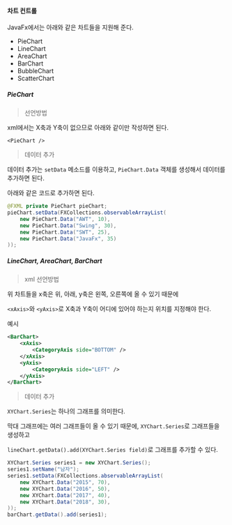 #### 차트 컨트롤

JavaFx에서는 아래와 같은 차트들을 지원해 준다.

- PieChart
- LineChart
- AreaChart
- BarChart
- BubbleChart
- ScatterChart

##### PieChart

> 선언방법

xml에서는 X축과 Y축이 없으므로 아래와 같이만 작성하면 된다.

`<PieChart />`

> 데이터 추가

데이터 추가는 `setData` 메소드를 이용하고, `PieChart.Data` 객체를 생성해서 데이터를 추가하면 된다.

아래와 같은 코드로 추가하면 된다.

```java
@FXML private PieChart pieChart;
pieChart.setData(FXCollections.observableArrayList(
    new PieChart.Data("AWT", 10),
    new PieChart.Data("Swing", 30),
    new PieChart.Data("SWT", 25),
    new PieChart.Data("JavaFx", 35)
));
```

##### LineChart, AreaChart, BarChart

> xml 선언방법

위 차트들을 x축은 위, 아래, y축은 왼쪽, 오른쪽에 올 수 있기 때문에

`<xAxis>`와 `<yAxis>`로 X축과 Y축이 어디에 있어야 하는지 위치를 지정해야 한다.

예시

```xml
<BarChart>
    <xAxis>
        <CategoryAxis side="BOTTOM" />
    </xAxis>
    <yAxis>
        <CategoryAxis side="LEFT" />
    </yAxis>
</BarChart>
```

> 데이터 추가

`XYChart.Series`는 하나의 그래프를 의미한다.

막대 그래프에는 여러 그래프들이 올 수 있기 때문에, `XYChart.Series`로 그래프들을 생성하고

`lineChart.getData().add(XYChart.Series field)`로 그래프를 추가할 수 있다.

```java
XYChart.Series series1 = new XYChart.Series();
series1.setName("남자");
series1.setData(FXCollections.abservableArrayList(
    new XYChart.Data("2015", 70),
    new XYChart.Data("2016", 50),
    new XYChart.Data("2017", 40),
    new XYChart.Data("2018", 30),
));
barChart.getData().add(series1);
```